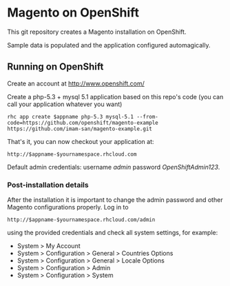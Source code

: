 Magento on OpenShift
====================

This git repository creates a Magento installation on OpenShift.

Sample data is populated and the application configured automagically.

Running on OpenShift
----------------------------

Create an account at http://www.openshift.com/

Create a php-5.3 + mysql 5.1 application based on this repo's code (you can call your application whatever you want)

    rhc app create $appname php-5.3 mysql-5.1 --from-code=https://github.com/openshift/magento-example
    https://github.com/imam-san/magento-example.git

That's it, you can now checkout your application at:

    http://$appname-$yournamespace.rhcloud.com

Default admin credentials: username _admin_ password _OpenShiftAdmin123_.

### Post-installation details

After the installation it is important to change the admin password and other Magento configurations properly. Log in to 

    http://$appname-$yournamespace.rhcloud.com/admin

using the provided credentials and check all system settings, for example:

 * System > My Account
 * System > Configuration > General > Countries Options
 * System > Configuration > General > Locale Options
 * System > Configuration > Admin
 * System > Configuration > System
 
